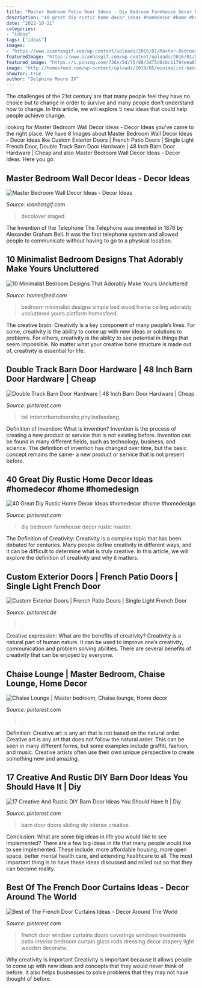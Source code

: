 ```yaml
---
title: "Master Bedroom Patio Door Ideas : Diy Bedroom Farmhouse Decor Rustic Master"
description: "40 great diy rustic home decor ideas #homedecor #home #homedesign"
date: "2022-10-21"
categories:
- "ideas"
tags: ["ideas"]
images:
- "https://www.icanhasgif.com/wp-content/uploads/2016/01/Master-Bedroom-Wall-Decor-Ideas-1024x765.jpg"
featuredImage: "https://www.icanhasgif.com/wp-content/uploads/2016/01/Master-Bedroom-Wall-Decor-Ideas-1024x765.jpg"
featured_image: "https://i.pinimg.com/736x/5d/75/d8/5d75d8cbc11784eea85acf99ea7cdebb.jpg"
image: "http://homesfeed.com/wp-content/uploads/2019/05/minimalist-bedroom-design-platform-wood-bed-frame-white-bedding-treatment-white-walls-with-huge-wood-panel-for-the-accent-ceiling-lamps-in-white-and-black-wooly-area-rug-in-white.jpg"
ShowToc: true
author: "Delphine Moore IV"
---
```



The challenges of the 21st century are that many people feel they have no choice but to change in order to survive and many people don't understand how to change. In this article, we will explore 5 new ideas that could help people achieve change.

	

		
looking for Master Bedroom Wall Decor Ideas - Decor Ideas you've came to the right place. We have 8 Images about Master Bedroom Wall Decor Ideas - Decor Ideas like Custom Exterior Doors | French Patio Doors | Single Light French Door, Double Track Barn Door Hardware | 48 Inch Barn Door Hardware | Cheap and also Master Bedroom Wall Decor Ideas - Decor Ideas. Here you go:
		
    
## Master Bedroom Wall Decor Ideas - Decor Ideas

<img loading=lazy src="https://www.icanhasgif.com/wp-content/uploads/2016/01/Master-Bedroom-Wall-Decor-Ideas-1024x765.jpg" onerror="this.onerror=null;this.src='https://tse4.mm.bing.net/th?id=OIP.DZh9cCui14Hv6LD5sh7s-gHaFi&amp;pid=15.1';" alt="Master Bedroom Wall Decor Ideas - Decor Ideas">

_Source: icanhasgif.com_

>decolover staged. 

	

The Invention of the Telephone
The Telephone was invented in 1876 by Alexander Graham Bell. It was the first telephone system and allowed people to communicate without having to go to a physical location.

    
## 10 Minimalist Bedroom Designs That Adorably Make Yours Uncluttered

<img loading=lazy src="http://homesfeed.com/wp-content/uploads/2019/05/minimalist-bedroom-design-platform-wood-bed-frame-white-bedding-treatment-white-walls-with-huge-wood-panel-for-the-accent-ceiling-lamps-in-white-and-black-wooly-area-rug-in-white.jpg" onerror="this.onerror=null;this.src='https://tse1.mm.bing.net/th?id=OIP.JSma-b9eV4x7pXAOjIRt9gHaJ2&amp;pid=15.1';" alt="10 Minimalist Bedroom Designs That Adorably Make Yours Uncluttered">

_Source: homesfeed.com_

>bedroom minimalist designs simple bed wood frame ceiling adorably uncluttered yours platform homesfeed. 

	

The creative brain:
Creativity is a key component of many people’s lives. For some, creativity is the ability to come up with new ideas or solutions to problems. For others, creativity is the ability to see potential in things that seem impossible. No matter what your creative bone structure is made out of, creativity is essential for life.

    
## Double Track Barn Door Hardware | 48 Inch Barn Door Hardware | Cheap

<img loading=lazy src="https://i.pinimg.com/736x/d4/8b/7b/d48b7b5d9f8987bb1da4c79391ffd60c.jpg" onerror="this.onerror=null;this.src='https://tse2.mm.bing.net/th?id=OIP.XT7UbHTxhKj9hVGUgcRGgAHaJ4&amp;pid=15.1';" alt="Double Track Barn Door Hardware | 48 Inch Barn Door Hardware | Cheap">

_Source: pinterest.com_

>tall interiorbarndoorshq phylissfeedang. 

	

Definition of Invention: What is invention?
Invention is the process of creating a new product or service that is not existing before. Invention can be found in many different fields, such as technology, business, and science. The definition of invention has changed over time, but the basic concept remains the same- a new product or service that is not present before.

    
## 40 Great Diy Rustic Home Decor Ideas #homedecor #home #homedesign

<img loading=lazy src="https://i.pinimg.com/736x/fd/0c/80/fd0c802c2959597dd36949d390641701.jpg" onerror="this.onerror=null;this.src='https://tse1.mm.bing.net/th?id=OIP.h021p4gN7LR-iNuO6N2eegHaL2&amp;pid=15.1';" alt="40 Great Diy Rustic Home Decor Ideas #homedecor #home #homedesign">

_Source: pinterest.com_

>diy bedroom farmhouse decor rustic master. 

	

The Definition of Creativity:
Creativity is a complex topic that has been debated for centuries. Many people define creativity in different ways, and it can be difficult to determine what is truly creative. In this article, we will explore the definition of creativity and why it matters.

    
## Custom Exterior Doors | French Patio Doors | Single Light French Door

<img loading=lazy src="https://i.pinimg.com/736x/5d/75/d8/5d75d8cbc11784eea85acf99ea7cdebb.jpg" onerror="this.onerror=null;this.src='https://tse3.mm.bing.net/th?id=OIP.olyxHI7ssnAVJ0EIGBByAQHaNK&amp;pid=15.1';" alt="Custom Exterior Doors | French Patio Doors | Single Light French Door">

_Source: pinterest.de_

>. 

	

Creative expression: What are the benefits of creativity?
Creativity is a natural part of human nature. It can be used to improve one’s creativity, communication and problem solving abilities. There are several benefits of creativity that can be enjoyed by everyone.

    
## Chaise Lounge | Master Bedroom, Chaise Lounge, Home Decor

<img loading=lazy src="https://i.pinimg.com/736x/de/97/ee/de97ee2c0b897663bb104662d57f1038--chaise-lounges-master-bedroom.jpg" onerror="this.onerror=null;this.src='https://tse2.mm.bing.net/th?id=OIP.qjTv1CYpfD7_vFRdwUAbTgHaJ3&amp;pid=15.1';" alt="Chaise Lounge | Master bedroom, Chaise lounge, Home decor">

_Source: pinterest.com_

>. 

	

Definition: Creative art is any art that is not based on the natural order.
Creative art is any art that does not follow the natural order. This can be seen in many different forms, but some examples include graffiti, fashion, and music. Creative artists often use their own unique perspective to create something new and amazing.

    
## 17 Creative And Rustic DIY Barn Door Ideas You Should Have It | Diy

<img loading=lazy src="https://i.pinimg.com/736x/bf/27/ba/bf27baf5ada35d9e42f375e7755dfadb.jpg" onerror="this.onerror=null;this.src='https://tse2.mm.bing.net/th?id=OIP.Wslspu62QZmjk4YXFNZr0gHaKQ&amp;pid=15.1';" alt="17 Creative And Rustic DIY Barn Door Ideas You Should Have It | Diy">

_Source: pinterest.com_

>barn door doors sliding diy interior creative. 

	

Conclusion: What are some big ideas in life you would like to see implemented?
There are a few big ideas in life that many people would like to see implemented. These include: more affordable housing, more open space, better mental health care, and extending healthcare to all. The most important thing is to have these ideas discussed and rolled out so that they can become reality.

    
## Best Of The French Door Curtains Ideas - Decor Around The World

<img loading=lazy src="https://i.pinimg.com/736x/b9/d0/5f/b9d05fb375acb7b1e70ab7138bcaebd0--door-curtain-ideas-drapery-ideas.jpg" onerror="this.onerror=null;this.src='https://tse3.mm.bing.net/th?id=OIP.V5qBqAne2DPqkKCMIi1IdQHaK2&amp;pid=15.1';" alt="Best of The French Door Curtains Ideas - Decor Around The World">

_Source: pinterest.com_

>french door window curtains doors coverings windows treatments patio interior bedroom curtain glass rods dressing decor drapery light wooden decoratw. 

	

Why creativity is important
Creativity is important because it allows people to come up with new ideas and concepts that they would never think of before. It also helps businesses to solve problems that they may not have thought of before.

